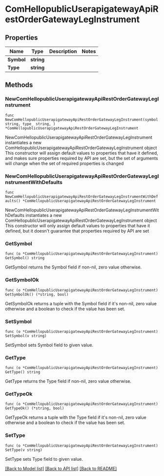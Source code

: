 # ComHellopublicUserapigatewayApiRestOrderGatewayLegInstrument

## Properties

Name | Type | Description | Notes
------------ | ------------- | ------------- | -------------
**Symbol** | **string** |  | 
**Type** | **string** |  | 

## Methods

### NewComHellopublicUserapigatewayApiRestOrderGatewayLegInstrument

`func NewComHellopublicUserapigatewayApiRestOrderGatewayLegInstrument(symbol string, type_ string, ) *ComHellopublicUserapigatewayApiRestOrderGatewayLegInstrument`

NewComHellopublicUserapigatewayApiRestOrderGatewayLegInstrument instantiates a new ComHellopublicUserapigatewayApiRestOrderGatewayLegInstrument object
This constructor will assign default values to properties that have it defined,
and makes sure properties required by API are set, but the set of arguments
will change when the set of required properties is changed

### NewComHellopublicUserapigatewayApiRestOrderGatewayLegInstrumentWithDefaults

`func NewComHellopublicUserapigatewayApiRestOrderGatewayLegInstrumentWithDefaults() *ComHellopublicUserapigatewayApiRestOrderGatewayLegInstrument`

NewComHellopublicUserapigatewayApiRestOrderGatewayLegInstrumentWithDefaults instantiates a new ComHellopublicUserapigatewayApiRestOrderGatewayLegInstrument object
This constructor will only assign default values to properties that have it defined,
but it doesn't guarantee that properties required by API are set

### GetSymbol

`func (o *ComHellopublicUserapigatewayApiRestOrderGatewayLegInstrument) GetSymbol() string`

GetSymbol returns the Symbol field if non-nil, zero value otherwise.

### GetSymbolOk

`func (o *ComHellopublicUserapigatewayApiRestOrderGatewayLegInstrument) GetSymbolOk() (*string, bool)`

GetSymbolOk returns a tuple with the Symbol field if it's non-nil, zero value otherwise
and a boolean to check if the value has been set.

### SetSymbol

`func (o *ComHellopublicUserapigatewayApiRestOrderGatewayLegInstrument) SetSymbol(v string)`

SetSymbol sets Symbol field to given value.


### GetType

`func (o *ComHellopublicUserapigatewayApiRestOrderGatewayLegInstrument) GetType() string`

GetType returns the Type field if non-nil, zero value otherwise.

### GetTypeOk

`func (o *ComHellopublicUserapigatewayApiRestOrderGatewayLegInstrument) GetTypeOk() (*string, bool)`

GetTypeOk returns a tuple with the Type field if it's non-nil, zero value otherwise
and a boolean to check if the value has been set.

### SetType

`func (o *ComHellopublicUserapigatewayApiRestOrderGatewayLegInstrument) SetType(v string)`

SetType sets Type field to given value.



[[Back to Model list]](../README.md#documentation-for-models) [[Back to API list]](../README.md#documentation-for-api-endpoints) [[Back to README]](../README.md)


